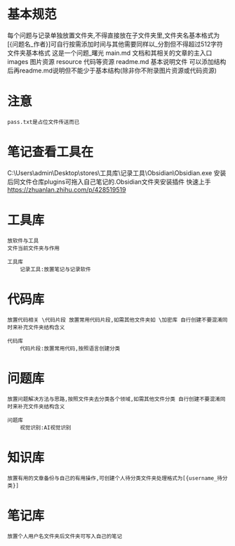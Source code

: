 # 基本规范
每个问题与记录单独放置文件夹,不得直接放在子文件夹里,文件夹名基本格式为[{问题名_作者}]可自行按需添加时间与其他需要同样以_分割但不得超过512字符
文件夹基本格式
    这是一个问题_曙光
        main.md 文档和其相关的文章的主入口
        images 图片资源
        resource 代码等资源
        readme.md 基本说明文件
可以添加结构后再readme.md说明但不能少于基本结构(除非你不附录图片资源或代码资源)
# 注意
    pass.txt是占位文件传送而已
#  笔记查看工具在
C:\Users\admin\Desktop\stores\工具库\记录工具\Obsidian\Obsidian.exe 安装后同文件仓库plugins可拖入自己笔记的.Obsidian文件夹安装插件
快速上手 https://zhuanlan.zhihu.com/p/428519519
# 工具库
    放软件与工具
    文件当前文件夹与作用
    
    工具库
        记录工具:放置笔记与记录软件
# 代码库
    放置代码相关 \代码片段 放置常用代码片段,如需其他文件夹如 \加密库 自行创建不要混淆同时来补充文件夹结构含义

    代码库
        代码片段:放置常用代码,按照语言创建分类
# 问题库
    放置问题解决方法与思路,按照文件夹去分类各个领域,如需其他文件分类 自行创建不要混淆同时来补充文件夹结构含义

    问题库
        视觉识别:AI视觉识别
# 知识库
    放置有用的文章备份与自己的有用操作,可创建个人待分类文件夹处理格式为[{username_待分类}]
# 笔记库
    放置个人用户名文件夹后文件夹可写入自己的笔记
